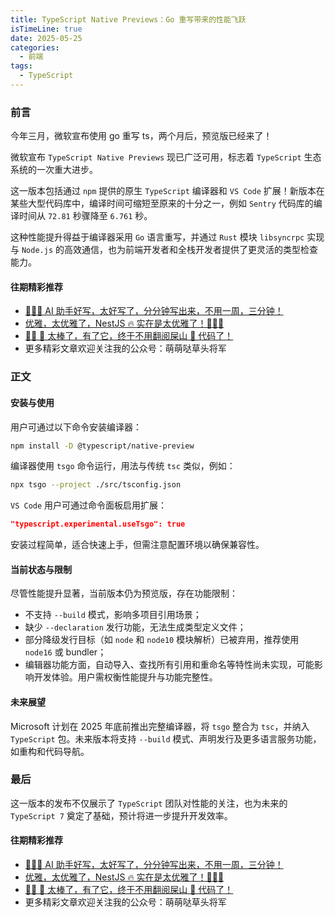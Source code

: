```yaml
---
title: TypeScript Native Previews：Go 重写带来的性能飞跃
isTimeLine: true
date: 2025-05-25
categories:
  - 前端
tags:
  - TypeScript
---
```


### 前言

今年三月，微软宣布使用 go 重写 ts，两个月后，预览版已经来了！

微软宣布 `TypeScript Native Previews` 现已广泛可用，标志着 `TypeScript` 生态系统的一次重大进步。

这一版本包括通过 `npm` 提供的原生 `TypeScript` 编译器和 `VS Code` 扩展！新版本在某些大型代码库中，编译时间可缩短至原来的十分之一，例如 `Sentry` 代码库的编译时间从 `72.81` 秒骤降至 `6.761` 秒。

这种性能提升得益于编译器采用 `Go` 语言重写，并通过 `Rust` 模块 `libsyncrpc` 实现与 `Node.js` 的高效通信，也为前端开发者和全栈开发者提供了更灵活的类型检查能力。

#### 往期精彩推荐

- [🚀🚀🚀 AI 助手好写，太好写了，分分钟写出来，不用一周，三分钟！](https://juejin.cn/post/7506754146893725750)
- [优雅，太优雅了，NestJS 🔥 实在是太优雅了！🚀🚀🚀](https://juejin.cn/user/1116759543260727/posts "https://juejin.cn/user/1116759543260727/posts")
- [🚀🚀 🚀 太棒了，有了它，终于不用翻阅屎山 💩 代码了！](https://juejin.cn/user/1116759543260727/posts "https://juejin.cn/user/1116759543260727/posts")
- 更多精彩文章欢迎关注我的公众号：萌萌哒草头将军

### 正文

#### 安装与使用

用户可通过以下命令安装编译器：

```bash
npm install -D @typescript/native-preview
```

编译器使用 `tsgo` 命令运行，用法与传统 `tsc` 类似，例如：

```bash
npx tsgo --project ./src/tsconfig.json
```

`VS Code` 用户可通过命令面板启用扩展：

```json
"typescript.experimental.useTsgo": true
```

安装过程简单，适合快速上手，但需注意配置环境以确保兼容性。

#### 当前状态与限制

尽管性能提升显著，当前版本仍为预览版，存在功能限制：

- 不支持 `--build` 模式，影响多项目引用场景；
- 缺少 `--declaration` 发行功能，无法生成类型定义文件；
- 部分降级发行目标（如 `node` 和 `node10` 模块解析）已被弃用，推荐使用 `node16` 或 bundler；
- 编辑器功能方面，自动导入、查找所有引用和重命名等特性尚未实现，可能影响开发体验。用户需权衡性能提升与功能完整性。

#### 未来展望

Microsoft 计划在 2025 年底前推出完整编译器，将 `tsgo` 整合为 `tsc`，并纳入 `TypeScript` 包。未来版本将支持 `--build` 模式、声明发行及更多语言服务功能，如重构和代码导航。

### 最后

这一版本的发布不仅展示了 `TypeScript` 团队对性能的关注，也为未来的 `TypeScript 7` 奠定了基础，预计将进一步提升开发效率。

#### 往期精彩推荐

- [🚀🚀🚀 AI 助手好写，太好写了，分分钟写出来，不用一周，三分钟！](https://juejin.cn/post/7506754146893725750)
- [优雅，太优雅了，NestJS 🔥 实在是太优雅了！🚀🚀🚀](https://juejin.cn/user/1116759543260727/posts "https://juejin.cn/user/1116759543260727/posts")
- [🚀🚀 🚀 太棒了，有了它，终于不用翻阅屎山 💩 代码了！](https://juejin.cn/user/1116759543260727/posts "https://juejin.cn/user/1116759543260727/posts")
- 更多精彩文章欢迎关注我的公众号：萌萌哒草头将军
